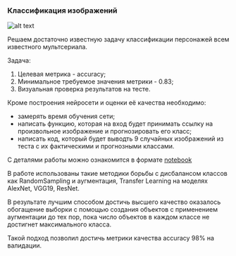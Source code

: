 ### Классификация изображений

![alt text](https://www.indiewire.com/wp-content/uploads/2014/08/the-simpsons.jpg)

Решаем достаточно известную задачу классификации персонажей всем известного мультсериала.

Задача:
1. Целевая метрика - accuracy;
2. Минимальное требуемое значения метрики - 0.83;
3. Визуальная проверка результатов на тесте.

Кроме построения нейросети и оценки её качества необходимо:
- замерять время обучения сети;
- написать функцию, которая на вход будет принимать ссылку на произвольное изображение и прогнозировать его класс;
- написать код, который будет выводть 9 случайных изображений из теста с их фактическими и прогнозными классами.

С деталями работы можно ознакомится в формате [notebook](https://gitlab.com/nikita.varlamov/DL_pet_project/-/blob/master/CV_Simpsons.ipynb?ref_type=heads)

В работе использованы такие методики борьбы с дисбалансом классов как RandomSampling и аугментация, Transfer Learning на моделях AlexNet, VGG19, ResNet.

В результате лучшим способом достичь высшего качество оказалось обогащение выборки с помощью создания объектов с применением аугментации до тех пор, пока число объектов в каждом классе не достигнет максимального класса. 

Такой подход позволил достичь метрики качества accuracy 98% на валидации.